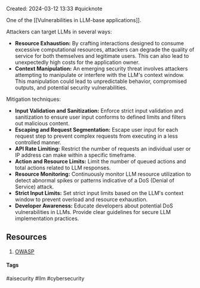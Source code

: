Created: 2024-03-12 13:33
#quicknote

One of the [[Vulnerabilities in LLM-base applications]].

Attackers can target LLMs in several ways:

- **Resource Exhaustion:** By crafting interactions designed to consume excessive computational resources, attackers can degrade the quality of service for both themselves and legitimate users. This can also lead to unexpectedly high costs for the application owner.
- **Context Manipulation:** An emerging security threat involves attackers attempting to manipulate or interfere with the LLM's context window. This manipulation could lead to unpredictable behavior, compromised outputs, and potential security vulnerabilities.

Mitigation techniques:
- **Input Validation and Sanitization:** Enforce strict input validation and sanitization to ensure user input conforms to defined limits and filters out malicious content.
- **Escaping and Request Segmentation:** Escape user input for each request step to prevent complex requests from executing in a less controlled manner.
- **API Rate Limiting:** Restrict the number of requests an individual user or IP address can make within a specific timeframe.
- **Action and Resource Limits:** Limit the number of queued actions and total actions related to LLM responses.
- **Resource Monitoring:** Continuously monitor LLM resource utilization to detect abnormal spikes or patterns indicative of a DoS (Denial of Service) attack.
- **Strict Input Limits:** Set strict input limits based on the LLM's context window to prevent overload and resource exhaustion.
- **Developer Awareness:** Educate developers about potential DoS vulnerabilities in LLMs. Provide clear guidelines for secure LLM implementation practices.

## Resources
1. [OWASP](https://owasp.org/www-project-top-10-for-large-language-model-applications/assets/PDF/OWASP-Top-10-for-LLMs-2023-v1_1.pdf)
#### Tags
#aisecurity #llm #cybersecurity 

